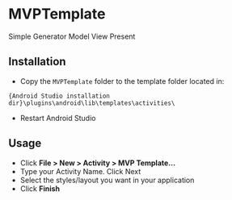 # MVPTemplate
Simple Generator Model View Present 

Installation
-
 - Copy the `MVPTemplate` folder to the template folder located in:

`{Android Studio installation dir}\plugins\android\lib\templates\activities\`

 - Restart Android Studio

Usage
-
 - Click **File > New > Activity > MVP Template...** 
 - Type your Activity Name. Click Next
 - Select the styles/layout you want in your application
 - Click **Finish**
